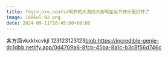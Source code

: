 ```yaml
---
title: fdgjv,nxv,ndafsd啊岁的大洒扫大街啊圣诞节快乐是打开了
image: 1886ul-92.png
date: 2024-09-11T16:45:00+08:00
---
```

各方面vkxklxcvkjl
123123123123<blob:https://incredible-genie-dc1dbb.netlify.app/0d4709a8-8fcb-45ba-8a1c-b3c8f56d746c>
